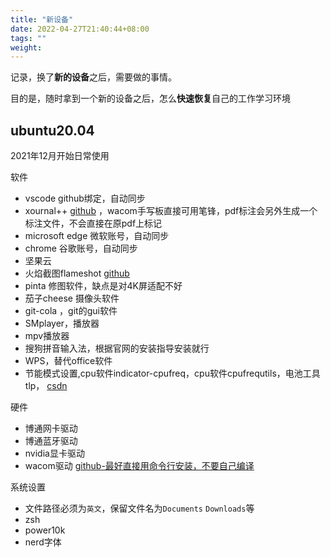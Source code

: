 ```yaml
---
title: "新设备"
date: 2022-04-27T21:40:44+08:00
tags: ""
weight:
---
```


记录，换了**新的设备**之后，需要做的事情。

目的是，随时拿到一个新的设备之后，怎么**快速恢复**自己的工作学习环境

## ubuntu20.04

2021年12月开始日常使用

软件

+ vscode github绑定，自动同步
+ xournal++ [github](https://github.com/xournalpp/xournalpp) ，wacom手写板直接可用笔锋，pdf标注会另外生成一个标注文件，不会直接在原pdf上标记
+ microsoft edge 微软账号，自动同步
+ chrome 谷歌账号，自动同步
+ 坚果云
+ 火焰截图flameshot [github](https://github.com/flameshot-org/flameshot)
+ pinta 修图软件，缺点是对4K屏适配不好
+ 茄子cheese  摄像头软件
+ git-cola ，git的gui软件
+ SMplayer，播放器
+ mpv播放器
+ 搜狗拼音输入法，根据官网的安装指导安装就行
+ WPS，替代office软件
+ 节能模式设置,cpu软件indicator-cpufreq，cpu软件cpufrequtils，电池工具tlp， [csdn](https://blog.csdn.net/lzp_k2/article/details/97272282)

硬件

+ 博通网卡驱动
+ 博通蓝牙驱动
+ nvidia显卡驱动
+ wacom驱动 [github-最好直接用命令行安装，不要自己编译](https://github.com/linuxwacom/xf86-input-wacom/wiki/Building-The-Driver)

系统设置

+ 文件路径必须为`英文`，保留文件名为`Documents` `Downloads`等
+ zsh
+ power10k
+ nerd字体
